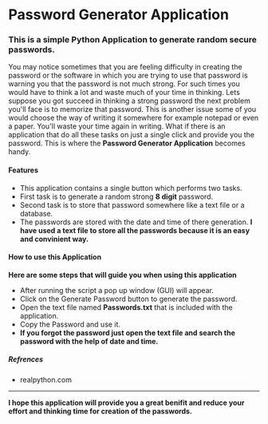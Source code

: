 # **Password Generator Application**
### **This is a simple Python Application to generate random secure passwords.**
You may notice sometimes that you are feeling difficulty in creating the password or the software in which you are trying to use that password is warning you that the password is not much strong. For such times you would have to think a lot and waste much of your time in thinking. Lets suppose you got succeed in thinking a strong password the next problem you'll face is to memorize that password. This is another issue some of you would choose the way of writing it somewhere for example notepad or even a paper. You'll waste your time again in writing. What if there is an application that do all these tasks on just a single click and provide you the password. This is where the **Password Generator Application** becomes handy.
#### Features
- This application contains a single button which performs two tasks.
- First task is to generate a random strong **8 digit** password.
- Second task is to store that password somewhere like a text file or a database.
- The passwords are stored with the date and time of there generation.
**I have used a text file to store all the passwords because it is an easy and convinient way.**
#### How to use this Application
**Here are some steps that will guide you when using this application**
- After running the script a pop up window (GUI) will appear.
- Click on the Generate Password button to generate the password.
- Open the text file named **Passwords.txt** that is included with the application.
- Copy the Password and use it.
- **If you forgot the password just open the text file and search the password with the help of date and time.**
##### Refrences
- realpython.com
---
**I hope this application will provide you a great benifit and reduce your effort and thinking time for creation of the passwords.**
